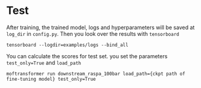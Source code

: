 # Test

After training, the trained model, logs and hyperparameters will be saved at `log_dir` in `config.py`.
Then you look over the results with `tensorboard`

```shell
tensorboard --logdir=examples/logs --bind_all
```

You can calculate the scores for test set.
you set the parameters `test_only=True` and `load_path`

```shell
moftransformer run downstream_raspa_100bar load_path={ckpt path of fine-tuning model} test_only=True
```